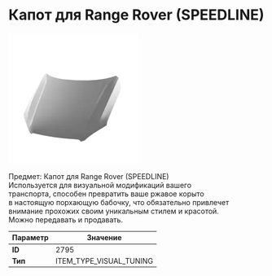 # Капот для Range Rover (SPEEDLINE)

![Item Image](../img/2795.webp?raw=true)

Предмет: Капот для Range Rover (SPEEDLINE)<br>Используется для визуальной модификаций вашего<br>транспорта, способен превратить ваше ржавое корыто<br>в настоящую порхающую бабочку, что обязательно привлечет<br>внимание прохожих своим уникальным стилем и красотой.<br>Можно передавать и продавать.


| Параметр | Значение |
|----------|----------|
| **ID** | 2795 |
| **Тип** | ITEM_TYPE_VISUAL_TUNING |

